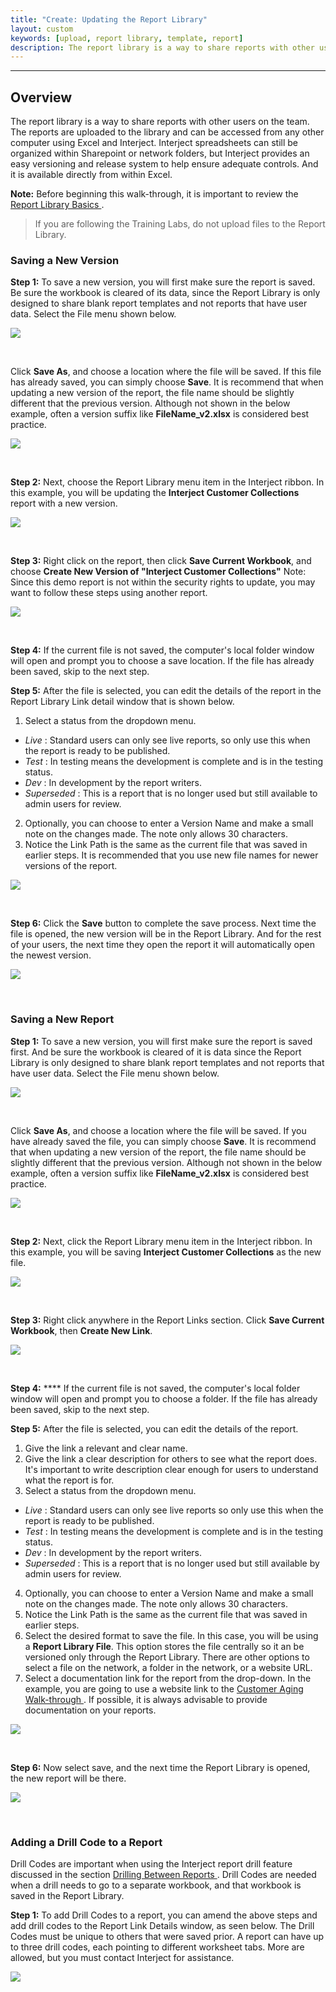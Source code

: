 ```yaml
---
title: "Create: Updating the Report Library"
layout: custom
keywords: [upload, report library, template, report]
description: The report library is a way to share reports with other users on the team. The reports are uploaded to the library and can be accessed from any other computer using Excel and Interject. 
---
```

* * *

##  **Overview**

The report library is a way to share reports with other users on the team. The reports are uploaded to the library and can be accessed from any other computer using Excel and Interject. Interject spreadsheets can still be organized within Sharepoint or network folders, but Interject provides an easy versioning and release system to help ensure adequate controls. And it is available directly from within Excel. 

**Note:** Before beginning this walk-through, it is important to review the [ Report Library Basics ](/wAbout/Report-Library-Basics.html). 

<blockquote class=lab_info>
  If you are following the Training Labs, do not upload files to the Report Library.
</blockquote>

###  Saving a New Version 

**Step 1:** To save a new version, you will first make sure the report is saved. Be sure the workbook is cleared of its data, since the Report Library is only designed to share blank report templates and not reports that have user data. Select the File menu shown below. 

![](/images/L-Create-RepLib/01.png)

<br> 


Click **Save As**, and  choose a location where the file will be saved. If this file has already saved, you can simply choose **Save**. It is recommend that when updating a new version of the report, the file name should be slightly different that the previous version. Although not shown in the below example, often a version suffix like **FileName_v2.xlsx** is considered best practice. 

![](/images/L-Create-RepLib/02.png)   

<br> 


**Step 2:** Next, choose the Report Library menu item in the Interject ribbon. In this example, you will be updating the **Interject Customer Collections** report with a new version. 

![](/images/L-Create-RepLib/03.png) 

<br>

**Step 3:** Right click on the report, then click **Save Current Workbook**, and choose **Create New Version of "Interject Customer Collections"** Note: Since this demo report is not within the security rights to update, you may want to follow these steps using another report. 

![](/images/L-Create-RepLib/04.png)

<br>


**Step 4:** If the current file is not saved, the computer's local folder window will open and prompt you to choose a save location. If the file has already been saved, skip to the next step. 

**Step 5:** After the file is selected, you can edit the details of the report in the Report Library Link detail window that is shown below. 

1. Select a status from the dropdown menu. 
  * _Live_ : Standard users can only see live reports, so only use this when the report is ready to be published. 
  * _Test_ : In testing means the development is complete and is in the testing status. 
  * _Dev_ : In development by the report writers. 
  * _Superseded_ : This is a report that is no longer used but still available to admin users for review. 
2. Optionally, you can choose to enter a Version Name  and make a small note on the changes made. The note only allows 30 characters. 
3. Notice the Link Path is the same as the current file that was saved in earlier steps. It is recommended that you use new file names for newer versions of the report. 


 ![](/images/L-Create-RepLib/05.png)

<br>      

**Step 6:** Click the **Save** button to complete the save process. Next time the file is opened, the new version will be in the Report Library. And for the rest of your users, the next time they open the report it will automatically open the newest version. 

![](/images/L-Create-RepLib/06.png)

<br>

###  Saving a New Report 

**Step 1:** To save a new version, you will first make sure the report is saved first. And be sure the workbook is cleared of it is data since the Report Library is only designed to share blank report templates and not reports that have user data. Select the File menu shown below. 

![](/images/L-Create-RepLib/07.png)

<br> 

Click **Save As**, and  choose a location where the file will be saved. If you have already saved the file, you can simply choose **Save**. It is recommend that when updating a new version of the report, the file name should be slightly different that the previous version. Although not shown in the below example, often a version suffix like **FileName_v2.xlsx** is considered best practice. 

![](/images/L-Create-RepLib/08.png)

<br> 


**Step 2:** Next, click the Report Library menu item in the Interject ribbon. In this example, you will be saving **Interject Customer Collections** as the new file. 

![](/images/L-Create-RepLib/09.png)

<br> 


**Step 3:** Right click anywhere in the Report Links section. Click **Save Current Workbook**, then **Create New Link**. 

![](/images/L-Create-RepLib/10.png)   

<br>

**Step 4:** **** If the current file is not saved, the computer's local folder window will open and prompt you to choose a folder. If the file has already been saved, skip to the next step. 

  


**Step 5:** After the file is selected, you can edit the details of the report. 

1. Give the link a relevant and clear name. 
2. Give the link a clear description for others to see what the report does. It's important to write description clear enough for users to understand what the report is for. 
3. Select a status from the dropdown menu. 
  * _Live_ : Standard users can only see live reports so only use this when the report is ready to be published. 
  * _Test_ : In testing means the development is complete and is in the testing status. 
  * _Dev_ : In development by the report writers. 
  * _Superseded_ : This is a report that is no longer used but still available by admin users for review. 
4. Optionally, you can choose to enter a Version Name  and make a small note on the changes made. The note only allows 30 characters. 
5. Notice the Link Path is the same as the current file that was saved in earlier steps. 
6. Select the desired format to save the file. In this case, you will be using a **Report Library File**. This option stores the file centrally so it an be versioned only through the Report Library. There are other options to select a file on the network, a folder in the network, or a website URL. 
7. Select a documentation link for the report from the drop-down. In the example, you are going to use a website link to the [ Customer Aging Walk-through ](/wAbout/Customer-Aging.html). If possible, it is always advisable to provide documentation on your reports. 



![](/images/L-Create-RepLib/11.png)

<br> 


**Step 6:** Now select save, and the next time the Report Library is opened, the new report will be there. 

![](/images/L-Create-RepLib/12.png)

<br> 


###  Adding a Drill Code to a Report 

Drill Codes are important when using the Interject report drill feature discussed in the section [ Drilling Between Reports ](/wGetStarted/Drilling-Between-Reports.html). Drill Codes are needed when a drill needs to go to a separate workbook, and that workbook is saved in the Report Library. 

**Step 1:** To add Drill Codes to a report, you can amend the above steps and add drill codes to the Report Link Details window, as seen below. The Drill Codes must be unique to others that were saved prior. A report can have up to three drill codes, each pointing to different worksheet tabs. More are allowed, but you must contact Interject for assistance. 

![](/images/L-Create-RepLib/13.png)